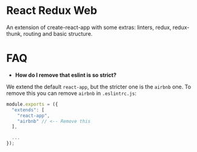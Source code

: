 # React Redux Web

An extension of create-react-app with some extras: linters, redux, redux-thunk,
routing and basic structure.


# FAQ

- __How do I remove that eslint is so strict?__

We extend the default `react-app`, but the stricter one is the `airbnb` one. To
remove this you can remove `airbnb` in `.eslintrc.js`:

```javascript
module.exports = ({
  "extends": [
    "react-app",
    "airbnb" // <-- Remove this
  ],

  ...
});
```
